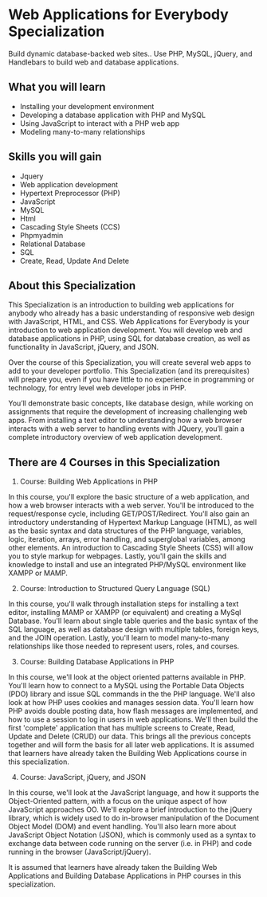 # Web Applications for Everybody Specialization

Build dynamic database-backed web sites.. Use PHP, MySQL, jQuery, and Handlebars to build web and database applications.


## What you will learn

- Installing your development environment
- Developing a database application with PHP and MySQL
- Using JavaScript to interact with a PHP web app
- Modeling many-to-many relationships 

## Skills you will gain
- Jquery
- Web application development
- Hypertext Preprocessor (PHP)
- JavaScript
- MySQL
- Html
- Cascading Style Sheets (CCS)
- Phpmyadmin
- Relational Database
- SQL
- Create, Read, Update And Delete


## About this Specialization

This Specialization is an introduction to building web applications for anybody who already has a basic understanding of responsive web design with JavaScript, HTML, and CSS. Web Applications for Everybody is your introduction to web application development. You will develop web and database applications in PHP, using SQL for database creation, as well as functionality in JavaScript, jQuery, and JSON.

Over the course of this Specialization, you will create several web apps to add to your developer portfolio. This Specialization (and its prerequisites) will prepare you, even if you have little to no experience in programming or technology, for entry level web developer jobs in PHP.

You’ll demonstrate basic concepts, like database design, while working on assignments that require the development of increasing challenging web apps. From installing a text editor to understanding how a web browser interacts with a web server to handling events with JQuery, you’ll gain a complete introductory overview of web application development.


## There are 4 Courses in this Specialization
1. Course: Building Web Applications in PHP

In this course, you'll explore the basic structure of a web application, and how a web browser interacts with a web server. You'll be introduced to the request/response cycle, including GET/POST/Redirect. You'll also gain an introductory understanding of Hypertext Markup Language (HTML), as well as the basic syntax and data structures of the PHP language, variables, logic, iteration, arrays, error handling, and superglobal variables, among other elements. An introduction to Cascading Style Sheets (CSS) will allow you to style markup for webpages. Lastly, you'll gain the skills and knowledge to install and use an integrated PHP/MySQL environment like XAMPP or MAMP.

2. Course: Introduction to Structured Query Language (SQL)

In this course, you'll walk through installation steps for installing a text editor, installing MAMP or XAMPP (or equivalent) and creating a MySql Database. You'll learn about single table queries and the basic syntax of the SQL language, as well as database design with multiple tables, foreign keys, and the JOIN operation. Lastly, you'll learn to model many-to-many relationships like those needed to represent users, roles, and courses.

3. Course: Building Database Applications in PHP

In this course, we'll look at the object oriented patterns available in PHP. You'll learn how to connect to a MySQL using the Portable Data Objects (PDO) library and issue SQL commands in the the PHP language. We'll also look at how PHP uses cookies and manages session data. You'll learn how PHP avoids double posting data, how flash messages are implemented, and how to use a session to log in users in web applications. We'll then build the first 'complete' application that has multiple screens to Create, Read, Update and Delete (CRUD) our data. This brings all the previous concepts together and will form the basis for all later web applications. It is assumed that learners have already taken the Building Web Applications course in this specialization.

4. Course: JavaScript, jQuery, and JSON

In this course, we'll look at the JavaScript language, and how it supports the Object-Oriented pattern, with a focus on the unique aspect of how JavaScript approaches OO. We'll explore a brief introduction to the jQuery library, which is widely used to do in-browser manipulation of the Document Object Model (DOM) and event handling. You'll also learn more about JavaScript Object Notation (JSON), which is commonly used as a syntax to exchange data between code running on the server (i.e. in PHP) and code running in the browser (JavaScript/jQuery).

It is assumed that learners have already taken the Building Web Applications and Building Database Applications in PHP courses in this specialization.
